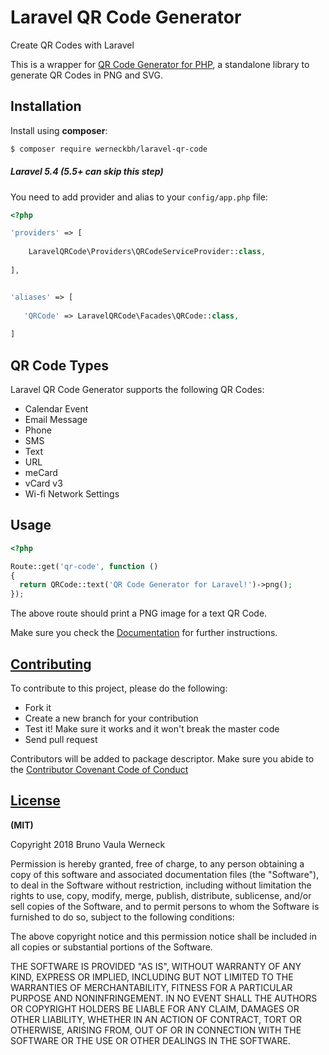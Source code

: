 # Laravel QR Code Generator

 Create QR Codes with Laravel

 This is a wrapper for [QR Code Generator for PHP](https://werneckbh.github.io/qr-code), a standalone library to generate QR Codes in PNG and SVG.

## Installation

 Install using **composer**:

 ```bash
 $ composer require werneckbh/laravel-qr-code
 ```
##### Laravel 5.4 (5.5+ can skip this step)
 
 You need to add provider and alias to your `config/app.php` file:
 
 ```php
 <?php
 
 'providers' => [     
       
     LaravelQRCode\Providers\QRCodeServiceProvider::class,     
   
 ],

 
 'aliases' => [
    
    'QRCode' => LaravelQRCode\Facades\QRCode::class,     
       
 ] 
 ```
## QR Code Types

 Laravel QR Code Generator supports the following QR Codes:

  - Calendar Event
  - Email Message
  - Phone
  - SMS
  - Text
  - URL
  - meCard
  - vCard v3
  - Wi-fi Network Settings
  
## Usage
    
  ```php
  <?php
  
  Route::get('qr-code', function () 
  {
    return QRCode::text('QR Code Generator for Laravel!')->png();    
  });
  
  ```
  The above route should print a PNG image for a text QR Code.
  
  Make sure you check the [Documentation](https://werneckbh.github.io/laravel-qr-code/) for further instructions.
   
## [Contributing](CONTRIBUTING.md)
 
 To contribute to this project, please do the following:
 
  - Fork it
  - Create a new branch for your contribution
  - Test it! Make sure it works and it won't break the master code
  - Send pull request
  
  Contributors will be added to package descriptor. Make sure you abide to the [Contributor Covenant Code of Conduct](CODE_OF_CONDUCT.md)
  
## [License](LICENSE.md)
  
  **(MIT)**
  
  Copyright 2018 Bruno Vaula Werneck
  
  Permission is hereby granted, free of charge, to any person obtaining a copy of this software and associated documentation files (the "Software"), to deal in the Software without restriction, including without limitation the rights to use, copy, modify, merge, publish, distribute, sublicense, and/or sell copies of the Software, and to permit persons to whom the Software is furnished to do so, subject to the following conditions:
  
  The above copyright notice and this permission notice shall be included in all copies or substantial portions of the Software.
  
  THE SOFTWARE IS PROVIDED "AS IS", WITHOUT WARRANTY OF ANY KIND, EXPRESS OR IMPLIED, INCLUDING BUT NOT LIMITED TO THE WARRANTIES OF MERCHANTABILITY, FITNESS FOR A PARTICULAR PURPOSE AND NONINFRINGEMENT. IN NO EVENT SHALL THE AUTHORS OR COPYRIGHT HOLDERS BE LIABLE FOR ANY CLAIM, DAMAGES OR OTHER LIABILITY, WHETHER IN AN ACTION OF CONTRACT, TORT OR OTHERWISE, ARISING FROM, OUT OF OR IN CONNECTION WITH THE SOFTWARE OR THE USE OR OTHER DEALINGS IN THE SOFTWARE.